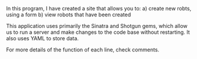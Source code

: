 In this program, I have created a site that allows you to:
  a) create new robts, using a form
  b) view robots that have been created

  This application uses primarily the Sinatra and Shotgun gems, which allow us to run a server and make changes to the code base without restarting.  It also uses YAML to store data.

For more details of the function of each line, check comments.
